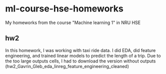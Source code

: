 # ml-course-hse-homeworks
My homeworks from the course "Machine learning 1" in NRU HSE


## hw2
In this homework, I was working with taxi ride data. I did EDA, did feature engineering, and trained linear models to predict the length of a trip. Due to the too large outputs cells, I had to download the version without outputs (hw2_Gavrin_Gleb_eda_linreg_feature_engineering_cleaned)
